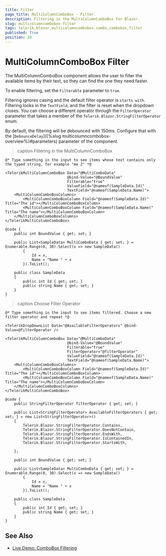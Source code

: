```yaml
---
title: Filter
page_title: MultiColumnComboBox - Filter
description: Filtering in the MultiColumnComboBox for Blazor.
slug: multicolumncombobox-filter
tags: telerik,blazor,multicolumncombobox.combo,combobox,filter
published: True
position: 10
---
```


# MultiColumnComboBox Filter

The MultiColumnComboBox component allows the user to filter the available items by their text, so they can find the one they need faster.

To enable filtering, set the `Filterable` parameter to `true`.

Filtering ignores casing and the default filter operator is `starts with`. Filtering looks in the `TextField`, and the filter is reset when the dropdown closes. You can choose a different operator through the `FilterOperator` parameter that takes a member of the `Telerik.Blazor.StringFilterOperator` enum.

By default, the filtering will be debounced with 150ms. Configure that with the [`DebounceDelay`]({%slug multicolumncombobox-overview%}#parameters) parameter of the component.

>caption Filtering in the MultiColumnComboBox

````CSHTML
@* Type something in the input to see items whose text contains only the typed string, for example "me 2" *@

<TelerikMultiColumnComboBox Data="@MultiComboData"
                            @bind-Value="@BoundValue"
                            Filterable="true"
                            ValueField="@nameof(SampleData.Id)"
                            TextField="@nameof(SampleData.Name)">
    <MultiColumnComboBoxColumns>
        <MultiColumnComboBoxColumn Field="@nameof(SampleData.Id)" Title="The id"></MultiColumnComboBoxColumn>
        <MultiColumnComboBoxColumn Field="@nameof(SampleData.Name)" Title="The name"></MultiColumnComboBoxColumn>
    </MultiColumnComboBoxColumns>
</TelerikMultiColumnComboBox>

@code {
    public int BoundValue { get; set; }

    public List<SampleData> MultiComboData { get; set; } = Enumerable.Range(0, 30).Select(x => new SampleData()
        {
            Id = x,
            Name = "Name " + x
        }).ToList();

    public class SampleData
    {
        public int Id { get; set; }
        public string Name { get; set; }
    }
}
````

>caption Choose Filter Operator

````CSHTML
@* Type something in the input to see items filtered. Choose a new filter operator and repeat *@

<TelerikDropDownList Data="@AvailableFilterOperators" @bind-Value=@filterOperator />

<TelerikMultiColumnComboBox Data="@MultiComboData"
                            @bind-Value="@BoundValue"
                            Filterable="true"
                            FilterOperator="@filterOperator"
                            ValueField="@nameof(SampleData.Id)"
                            TextField="@nameof(SampleData.Name)">
    <MultiColumnComboBoxColumns>
        <MultiColumnComboBoxColumn Field="@nameof(SampleData.Id)" Title="The id"></MultiColumnComboBoxColumn>
        <MultiColumnComboBoxColumn Field="@nameof(SampleData.Name)" Title="The name"></MultiColumnComboBoxColumn>
    </MultiColumnComboBoxColumns>
</TelerikMultiColumnComboBox>

@code {
    public StringFilterOperator filterOperator { get; set; }

    public List<StringFilterOperator> AvailableFilterOperators { get; set; } = new List<StringFilterOperator>()
    {
        Telerik.Blazor.StringFilterOperator.Contains,
        Telerik.Blazor.StringFilterOperator.DoesNotContain,
        Telerik.Blazor.StringFilterOperator.EndsWith,
        Telerik.Blazor.StringFilterOperator.IsContainedIn,
        Telerik.Blazor.StringFilterOperator.StartsWith,

    };

    public int BoundValue { get; set; }

    public List<SampleData> MultiComboData { get; set; } = Enumerable.Range(0, 30).Select(x => new SampleData()
        {
            Id = x,
            Name = "Name " + x
        }).ToList();

    public class SampleData
    {
        public int Id { get; set; }
        public string Name { get; set; }
    }
}

````


## See Also

  * [Live Demo: ComboBox Filtering](https://demos.telerik.com/blazor-ui/multicolumncombobox/filtering)
   
  

